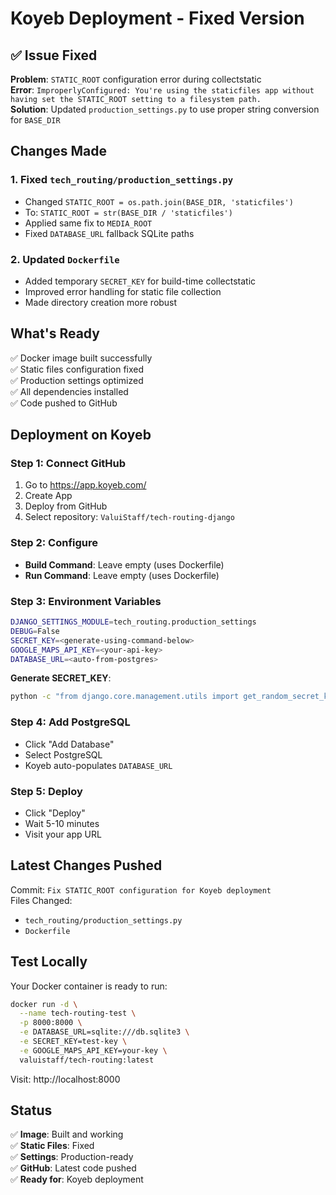 # Koyeb Deployment - Fixed Version

## ✅ Issue Fixed

**Problem**: `STATIC_ROOT` configuration error during collectstatic  
**Error**: `ImproperlyConfigured: You're using the staticfiles app without having set the STATIC_ROOT setting to a filesystem path.`  
**Solution**: Updated `production_settings.py` to use proper string conversion for `BASE_DIR`

## Changes Made

### 1. Fixed `tech_routing/production_settings.py`
- Changed `STATIC_ROOT = os.path.join(BASE_DIR, 'staticfiles')` 
- To: `STATIC_ROOT = str(BASE_DIR / 'staticfiles')`
- Applied same fix to `MEDIA_ROOT`
- Fixed `DATABASE_URL` fallback SQLite paths

### 2. Updated `Dockerfile`
- Added temporary `SECRET_KEY` for build-time collectstatic
- Improved error handling for static file collection
- Made directory creation more robust

## What's Ready

✅ Docker image built successfully  
✅ Static files configuration fixed  
✅ Production settings optimized  
✅ All dependencies installed  
✅ Code pushed to GitHub  

## Deployment on Koyeb

### Step 1: Connect GitHub
1. Go to https://app.koyeb.com/
2. Create App
3. Deploy from GitHub
4. Select repository: `ValuiStaff/tech-routing-django`

### Step 2: Configure
- **Build Command**: Leave empty (uses Dockerfile)
- **Run Command**: Leave empty (uses Dockerfile)

### Step 3: Environment Variables
```bash
DJANGO_SETTINGS_MODULE=tech_routing.production_settings
DEBUG=False
SECRET_KEY=<generate-using-command-below>
GOOGLE_MAPS_API_KEY=<your-api-key>
DATABASE_URL=<auto-from-postgres>
```

**Generate SECRET_KEY**:
```bash
python -c "from django.core.management.utils import get_random_secret_key; print(get_random_secret_key())"
```

### Step 4: Add PostgreSQL
- Click "Add Database"
- Select PostgreSQL
- Koyeb auto-populates `DATABASE_URL`

### Step 5: Deploy
- Click "Deploy"
- Wait 5-10 minutes
- Visit your app URL

## Latest Changes Pushed

Commit: `Fix STATIC_ROOT configuration for Koyeb deployment`  
Files Changed:
- `tech_routing/production_settings.py`
- `Dockerfile`

## Test Locally

Your Docker container is ready to run:
```bash
docker run -d \
  --name tech-routing-test \
  -p 8000:8000 \
  -e DATABASE_URL=sqlite:///db.sqlite3 \
  -e SECRET_KEY=test-key \
  -e GOOGLE_MAPS_API_KEY=your-key \
  valuistaff/tech-routing:latest
```

Visit: http://localhost:8000

## Status

✅ **Image**: Built and working  
✅ **Static Files**: Fixed  
✅ **Settings**: Production-ready  
✅ **GitHub**: Latest code pushed  
✅ **Ready for**: Koyeb deployment

